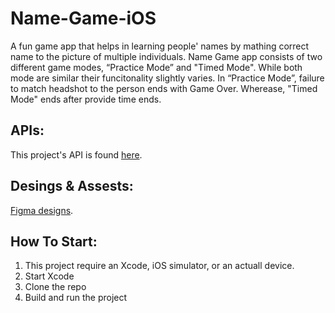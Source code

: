 # Name-Game-iOS

A fun game app that helps in learning people' names by mathing correct name to the picture of multiple individuals. 
Name Game app consists of two different game modes, “Practice Mode” and "Timed Mode". While both mode are similar their funcitonality
slightly varies. In “Practice Mode”, failure to match headshot to the person ends with Game Over. Wherease, "Timed Mode" ends after
provide time ends.

## APIs:

This project's API is found [here](https://willowtreeapps.com/api/v1.0/profiles/).

## Desings & Assests:

[Figma designs](https://www.figma.com/file/yUzRfmltt1m1UT9UkKL3y6/namegame?node-id=0%3A1).

## How To Start:
1. This project require an Xcode, iOS simulator, or an actuall device.
2. Start Xcode
3. Clone the repo
4. Build and run the project
